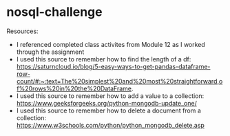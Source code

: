 # nosql-challenge

Resources:
- I referenced completed class activites from Module 12 as I worked through the assignment
- I used this source to remember how to find the length of a df: https://saturncloud.io/blog/5-easy-ways-to-get-pandas-dataframe-row-count/#:~:text=The%20simplest%20and%20most%20straightforward,of%20rows%20in%20the%20DataFrame.
- I used this source to remember how to add a value to a collection: https://www.geeksforgeeks.org/python-mongodb-update_one/
- I used this source to remember how to delete a document from a collection: https://www.w3schools.com/python/python_mongodb_delete.asp
